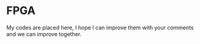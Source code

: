 # FPGA
My codes are placed here, I hope I can improve them with your comments and we can improve together.
